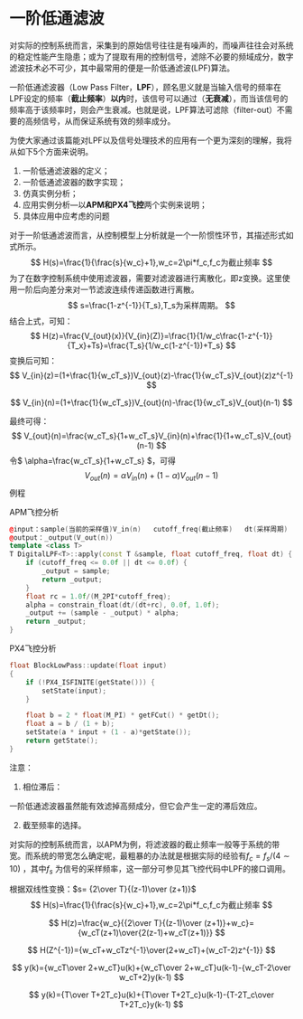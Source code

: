 #  一阶低通滤波

对实际的控制系统而言，采集到的原始信号往往是有噪声的，而噪声往往会对系统的稳定性能产生隐患；或为了提取有用的控制信号，滤除不必要的频域成分，数字滤波技术必不可少，其中最常用的便是一阶低通滤波(LPF)算法。

一阶低通滤波器（Low Pass Filter，**LPF**），顾名思义就是当输入信号的频率在LPF设定的频率（**截止频率**）**以内**时，该信号可以通过（**无衰减**），而当该信号的频率高于该频率时，则会产生衰减。也就是说，LPF算法可滤除（filter-out）不需要的高频信号，从而保证系统有效的频率成分。

为使大家通过该篇能对LPF以及信号处理技术的应用有一个更为深刻的理解，我将从如下5个方面来说明。

1. 一阶低通滤波器的定义；
2. 一阶低通滤波器的数字实现；
3. 仿真实例分析；
4. 应用实例分析—以**APM和PX4飞控**两个实例来说明；
5. 具体应用中应考虑的问题

对于一阶低通滤波而言，从控制模型上分析就是一个一阶惯性环节，其描述形式如式所示。
$$
H(s)=\frac{1}{\frac{s}{w_c}+1},w_c=2\pi*f_c,f_c为截止频率
$$
为了在数字控制系统中使用滤波器，需要对滤波器进行离散化，即z变换。这里使用一阶后向差分来对一节滤波连续传递函数进行离散。
$$
s=\frac{1-z^{-1}}{T_s},T_s为采样周期。
$$
结合上式，可知：
$$
H(z)=\frac{V_{out}(x)}{V_{in}(Z)}=\frac{1}{1/w_c\frac{1-z^{-1}}{T_x}+Ts}=\frac{T_s}{1/w_c(1-z^{-1})+T_s}
$$
变换后可知：
$$
V_{in}(z)=(1+\frac{1}{w_cT_s})V_{out}(z)-\frac{1}{w_cT_s}V_{out}(z)z^{-1}
$$

$$
V_{in}(n)=(1+\frac{1}{w_cT_s})V_{out}(n)-\frac{1}{w_cT_s}V_{out}(n-1)
$$

最终可得：
$$
V_{out}(n)=\frac{w_cT_s}{1+w_cT_s}V_{in}(n)+\frac{1}{1+w_cT_s}V_{out}(n-1)
$$
令$ \alpha=\frac{w_cT_s}{1+w_cT_s} $，可得
$$
V_{out}(n)=\alpha V_{in}(n)+(1-\alpha)V_{out}(n-1)
$$
例程

APM飞控分析

````c++
@input：sample(当前的采样值)V_in(n)   cutoff_freq(截止频率)   dt(采样周期)  
@output：_output(V_out(n))
template <class T>
T DigitalLPF<T>::apply(const T &sample, float cutoff_freq, float dt) {
    if (cutoff_freq <= 0.0f || dt <= 0.0f) {
        _output = sample;
        return _output;
    }
    float rc = 1.0f/(M_2PI*cutoff_freq);
    alpha = constrain_float(dt/(dt+rc), 0.0f, 1.0f);
    _output += (sample - _output) * alpha;
    return _output;
}
````

PX4飞控分析

```c++
float BlockLowPass::update(float input)
{
	if (!PX4_ISFINITE(getState())) {
		setState(input);
	}

	float b = 2 * float(M_PI) * getFCut() * getDt();
	float a = b / (1 + b);
	setState(a * input + (1 - a)*getState());
	return getState();
}
```

注意：

1. 相位滞后：

一阶低通滤波器虽然能有效滤掉高频成分，但它会产生一定的滞后效应。

2. 截至频率的选择。

对实际的控制系统而言，以APM为例，将滤波器的截止频率一般等于系统的带宽。而系统的带宽怎么确定呢，最粗暴的办法就是根据实际的经验有$f_c=f_s/(4\sim10)$ ，其中$f_s$ 为信号的采样频率，这一部分可参见其飞控代码中LPF的接口调用。

根据双线性变换：$s= {2\over T}{(z-1)\over (z+1)}$
$$
H(s)=\frac{1}{\frac{s}{w_c}+1},w_c=2\pi*f_c,f_c为截止频率
$$

$$
H(z)=\frac{w_c}{{2\over T}{(z-1)\over (z+1)}+w_c}={w_cT(z+1)\over{2(z-1)+w_cT(z+1)}}
$$

$$
H(Z^{-1})={w_cT+w_cTz^{-1}\over(2+w_cT)+(w_cT-2)z^{-1}}
$$

$$
y(k)={w_cT\over 2+w_cT}u(k)+{w_cT\over 2+w_cT}u(k-1)-{w_cT-2\over w_cT+2}y(k-1)
$$

$$
y(k)={T\over T+2T_c}u(k)+{T\over T+2T_c}u(k-1)-{T-2T_c\over T+2T_c}y(k-1)
$$

